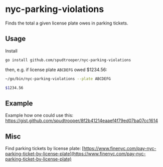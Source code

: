 # nyc-parking-violations

Finds the total a given license plate owes in parking tickets.

## Usage

Install

```bash
go install github.com/spudtrooper/nyc-parking-violations
```

then, e.g. if license plate `ABCDEFG` owed $1234.56:

```bash
~/go/bin/nyc-parking-violations --plate ABCDEFG

$1234.56
```

## Example

Example how one could use this: https://gist.github.com/spudtrooper/8f2b41214eaaef4f79ed07ba07cc1614

## Misc

Find parking tickets by license plate: [https://www.finenyc.com/pay-nyc-parking-ticket-by-license-plate](https://www.finenyc.com/pay-nyc-parking-ticket-by-license-plate)